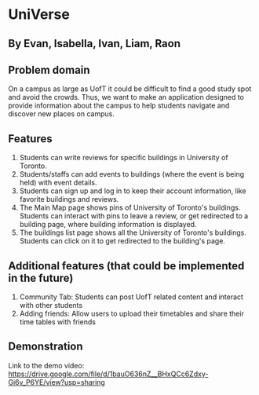 # UniVerse
## By Evan, Isabella, Ivan, Liam, Raon

## Problem domain
On a campus as large as UofT it could be difficult to find a good study spot and avoid the crowds. Thus, we want to make an application designed to provide information about the campus to help students navigate and discover new places on campus. 

## Features
1. Students can write reviews for specific buildings in University of Toronto. 
2. Students/staffs can add events to buildings (where the event is being held) with event details.
3. Students can sign up and log in to keep their account information, like favorite buildings and reviews.
4. The Main Map page shows pins of University of Toronto's buildings. Students can interact with pins to leave a review, or get redirected to a building page, where building information is displayed.
5. The buildings list page shows all the University of Toronto's buildings. Students can click on it to get redirected to the building's page.
   
## Additional features (that could be implemented in the future)
1. Community Tab: Students can post UofT related content and interact with other students
2. Adding friends: Allow users to upload their timetables and share their time tables with friends

## Demonstration
Link to the demo video: https://drive.google.com/file/d/1bauO636nZ__BHxQCc6Zdxy-Gi6v_P6YE/view?usp=sharing
